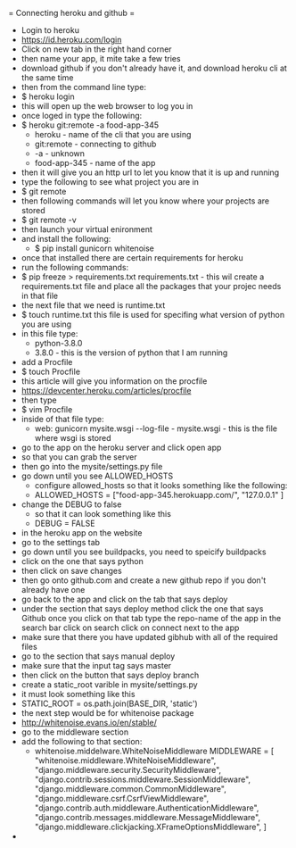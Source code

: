 
= Connecting heroku and github =
* Login to heroku
* https://id.heroku.com/login
* Click on new tab in the right hand corner
* then name your app, it mite take a few tries
* download github if you don't already have it, and download heroku cli at the same time
* then from the command line type: 
* $ heroku login
* this will open up the web browser to log you in
* once loged in type the following:
* $ heroku git:remote -a food-app-345
	- heroku - name of the cli that you are using
	- git:remote - connecting to github
	- -a - unknown
	- food-app-345 - name of the app
* then it will give you an http url to let you know that it is up and running
* type the following to see what project you are in
* $ git remote
* then following commands will let you know where your projects are stored
* $ git remote -v
* then launch your virtual enironment
* and install the following:
	* $ pip install gunicorn whitenoise
* once that installed there are certain requirements for heroku
* run the following commands:
* $ pip freeze > requirements.txt 
  requirements.txt - this wil create a requirements.txt file 
  and place all the packages that your projec needs in that file
* the next file that we need is runtime.txt
* $ touch runtime.txt 
  this file is used for specifing what version of python you are using 
* in this file type:
	* python-3.8.0
	* 3.8.0 - this is the version of python that I am running
* add a Procfile
* $ touch Procfile
* this article will give you information on the procfile
* https://devcenter.heroku.com/articles/procfile
* then type 
* $ vim Procfile
* inside of that file type:
	* web: gunicorn mysite.wsgi --log-file - 
	  mysite.wsgi - this is the file where wsgi is stored
* go to the app on the heroku server and click open app
* so that you can grab the server
* then go into the mysite/settings.py file
* go down until you see ALLOWED_HOSTS
	* configure allowed_hosts so that it looks something like the following:
	* ALLOWED_HOSTS = ["food-app-345.herokuapp.com/", "127.0.0.1" ]
* change the DEBUG to false
	* so that it can look something like this
	* DEBUG = FALSE
* in the heroku app on the website
* go to the settings tab
* go down until you see buildpacks, you need to speicify buildpacks
* click on the one that says python
* then click on save changes
* then go onto github.com and create a new github repo if you don't already have one
* go back to the app and click on the tab that says deploy
* under the section that says deploy method 
  click the one that says Github
  once you click on that tab type the repo-name of the app in the search bar
  click on search 
  click on connect next to the app
* make sure that there you have updated gibhub with all of the required files
* go to the section that says manual deploy
* make sure that the input tag says master
* then click on the button that says deploy branch
* create a static_root varible in mysite/settings.py
* it must look something like this
* STATIC_ROOT = os.path.join(BASE_DIR, 'static')
* the next step would be for whitenoise package
* http://whitenoise.evans.io/en/stable/
* go to the middleware section
* add the following to that section:
	* whitenoise.middelware.WhiteNoiseMiddleware
MIDDLEWARE = [
    "whitenoise.middleware.WhiteNoiseMiddleware",
    "django.middleware.security.SecurityMiddleware",
    "django.contrib.sessions.middleware.SessionMiddleware",
    "django.middleware.common.CommonMiddleware",
    "django.middleware.csrf.CsrfViewMiddleware",
    "django.contrib.auth.middleware.AuthenticationMiddleware",
    "django.contrib.messages.middleware.MessageMiddleware",
    "django.middleware.clickjacking.XFrameOptionsMiddleware",
]
* 

